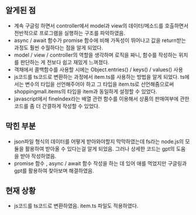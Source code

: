 ## 알게된 점

- 계속 구글링 하면서 controller에서 model과 view의 데이터/메소드를 호출하면서 전반적으로 프로그램을 실행하는 구조를 파악하였음.
- async / await 함수가 promise 함수에 비해 가독성이 뛰어나고 값을 return받는 과정도 훨씬 수월하다는 점을 알게 되었다.
- model / view / controller의 역할을 생각하며 로직을 짜니, 함수를 작성하는 위치를 판단하는 게 전보다 쉽고 재밌게 느껴졌다.
- 객채에서 콜백함수를 사용할 시에는 Object.entries() / keys() / values() 사용
- js코드를 ts코드로 변환하는 과정에서 item.ts를 사용하는 방법을 알게 되었다. ts에서는 변수의 타입을 선언해주어야 하고 그 타입을 item.ts로 선언해줌으로써 shoppingmall.items의 타입을 item과 동일하게 설정할 수 있었다.
- javascript에서 fineIndex라는 배열 관련 함수를 이용해서 상품의 판매여부에 관한 코드를 좀 더 간결하게 작성할 수 있었다.

## 막힌 부분

- json파일 형식의 데이터를 어떻게 받아와야할지 막막하였는데 fs라는 node.js의 모듈을 활용하여 받아올 수 있다는걸 알게 되었음. 그러나 상세한 코드는 gpt의 도움을 받아 작성하였음.
- promise 함수 , async / await 함수 작성을 하는 데 있어 애를 먹었지만 구글링과 gpt를 활용하여 찾아보며 해결하였음.

## 현재 상황

- js코드를 ts코드로 변환하였음. item.ts 파일도 적용하였다.
